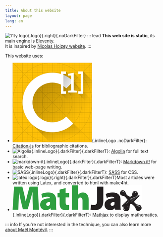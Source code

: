 ```yaml
---
title: About this website
layout: page
lang: en
---
```

![11ty logo](/assets/logos/eleventy.png){.logo}{.right}{.noDarkFilter}
::: lead
**This web site is static**, its main engine is [Eleventy](https://www.11ty.dev/).  
It is inspired by [Nicolas Hoizey website](https://nicolas-hoizey.com/). 
:::



This website uses: 

- ![test](logo.svg){.inlineLogo .noDarkFilter}: [Citation-js](https://citation.js.org/) for bibliographic citations.
- ![Algolia](/assets/logos/algolia.png){.inlineLogo}{.darkFilter}{.darkFilterT}: [Algolia](https://www.algolia.com/) for full text search.
- ![markdown-it](/assets/logos/mdit.png){.inlineLogo}{.darkFilter}{.darkFilterT}: [Markdown it!](https://github.com/markdown-it/markdown-it) for basic web-page writing.
- ![SASS](/assets/logos/sass.png){.inlineLogo}{.darkFilter}{.darkFilterT}: [SASS](https://github.com/markdown-it/markdown-it) for CSS.
- ![latex logo](/assets/logos/LaTeX.svg){.logo}{.right}{.darkFilter}{.darkFilterT}Most articles were written using Latex, and converted to html with make4ht.
- ![Mathjax](mj-logo.svg){.inlineLogo}{.darkFilter}{.darkFilterT}: [Mathjax](https://citation.js.org/) to display mathematics.


::: info
If you're not interested in the technique, you can also learn more [about Maël Montévil](/about/).
:::


